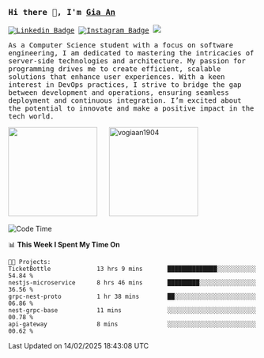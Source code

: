 ### <samp>Hi there 👋, I'm <a href="https://www.linkedin.com/in/vogiaan1904/" target="_blank">Gia An</a></samp>

<samp> [![Linkedin Badge](https://img.shields.io/badge/-LinkedIn-0e76a8?style=flat-square&logo=Linkedin&logoColor=white)](https://linkedin.com/in/vogiaan1904)
[![Instagram Badge](https://img.shields.io/badge/-Instagram-e4405f?style=flat-square&logo=Instagram&logoColor=white)](https://instagram.com/_.ja.ann_/) ![](https://komarev.com/ghpvc/?username=vogiaan1904&style=flat-square&base=100)</samp> 

<samp>As a Computer Science student with a focus on software engineering, I am dedicated to mastering the intricacies of server-side technologies and architecture. My passion for programming drives me to create efficient, scalable solutions that enhance user experiences. With a keen interest in DevOps practices, I strive to bridge the gap between development and operations, ensuring seamless deployment and continuous integration. I’m excited about the potential to innovate and make a positive impact in the tech world.</samp>



<div>
  <img height="180em" src="https://github-readme-stats.vercel.app/api/top-langs/?username=vogiaan1904&show_icons=true&hide_border=true&layout=compact&langs_count=10&theme=transparent&include_orgs=true"/>
  &nbsp;&nbsp;&nbsp;&nbsp;
  <img height="180em" src="https://github-readme-stats.vercel.app/api?username=vogiaan1904&show_icons=true&hide_border=true&&count_private=true&include_all_commits=true&theme=transparent&locale=en" alt="vogiaan1904" />
</div>






<!--START_SECTION:waka-->
![Code Time](http://img.shields.io/badge/Code%20Time-388%20hrs%2020%20mins-blue)

📊 **This Week I Spent My Time On** 

```text
🐱‍💻 Projects: 
TicketBottle             13 hrs 9 mins       ██████████████░░░░░░░░░░░   54.84 % 
nestjs-microservice      8 hrs 46 mins       █████████░░░░░░░░░░░░░░░░   36.56 % 
grpc-nest-proto          1 hr 38 mins        ██░░░░░░░░░░░░░░░░░░░░░░░   06.86 % 
nest-grpc-base           11 mins             ░░░░░░░░░░░░░░░░░░░░░░░░░   00.78 % 
api-gateway              8 mins              ░░░░░░░░░░░░░░░░░░░░░░░░░   00.62 % 
```


 Last Updated on 14/02/2025 18:43:08 UTC
<!--END_SECTION:waka-->

